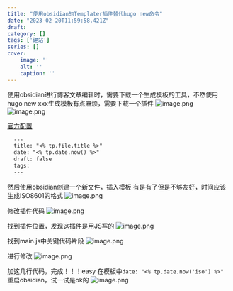 ```yaml
---
title: "使用obsidian的Templater插件替代hugo new命令"
date: "2023-02-20T11:59:58.421Z"
draft: 
category: [] 
tags: ['建站']
series: []
cover: 
    image: ''
    alt: ''
    caption: ''
---
```


使用obsidian进行博客文章编辑时，需要下载一个生成模板的工具，不然使用hugo new xxx生成模板有点麻烦，需要下载一个插件
![image.png](https://image.jysgdyc.top:443/blog-images/20230220195704.png)
![image.png](https://image.jysgdyc.top:443/blog-images/20230220195740.png)

[官方配置](https://silentvoid13.github.io/Templater/internal-functions/internal-modules/date-module.html)
``` md
  ---
  title: "<% tp.file.title %>"
  date: "<% tp.date.now() %>"
  draft: false
  tags:
  ---
```
然后使用obsidian创建一个新文件，插入模板
有是有了但是不够友好，时间应该生成ISO8601的格式
![image.png](https://image.jysgdyc.top:443/blog-images/20230220195818.png)

修改插件代码
![image.png](https://image.jysgdyc.top:443/blog-images/20230220195836.png)

找到插件位置，发现这插件是用JS写的
![image.png](https://image.jysgdyc.top:443/blog-images/20230220195849.png)

找到main.js中关键代码片段
![image.png](https://image.jysgdyc.top:443/blog-images/20230220195907.png)

进行修改
![image.png](https://image.jysgdyc.top:443/blog-images/20230220195921.png)

加这几行代码，完成！！！easy
在模板中`date: "<% tp.date.now('iso') %>"`
重启obsidian，试一试是ok的
![image.png](https://image.jysgdyc.top:443/blog-images/20230220195937.png)
